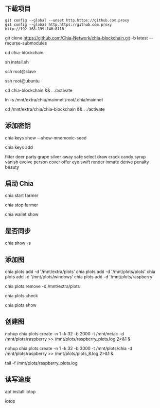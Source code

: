## 下载项目

```shell
git config --global --unset http.https://github.com.proxy
git config --global http.https://github.com.proxy http://192.168.199.140:8118
```

git clone https://github.com/Chia-Network/chia-blockchain.git -b latest --recurse-submodules

cd chia-blockchain

sh install.sh

ssh root@slave

ssh root@ubuntu

cd chia-blockchain && . ./activate

ln -s  /mnt/extra/chia/mainnet /root/.chia/mainnet

cd /mnt/extra/chia/chia-blockchain && . ./activate

## 添加密钥

chia keys show --show-mnemonic-seed

chia keys add

filter deer party grape silver away safe select draw crack candy syrup vanish evolve person cover offer eye swift render inmate derive penalty beauty

## 启动 Chia

chia start farmer

chia stop farmer

chia wallet show


## 是否同步

chia show -s

## 添加图

chia plots add -d '/mnt/extra/plots'
chia plots add -d '/mnt/plots/plots'
chia plots add -d '/mnt/plots/windows'
chia plots add -d '/mnt/plots/raspberry'

chia plots remove -d /mnt/extra/plots

chia plots check

chia plots show

## 创建图

nohup chia plots create -n 1 -k 32 -b 2000 -t /mnt/netac -d /mnt/plots/raspberry >> /mnt/plots/raspberry_plots.log 2>&1 &

nohup chia plots create -n 1 -k 32 -b 3000 -t /mnt/plots/chia -d /mnt/plots/raspberry >> /mnt/plots/plots_8.log 2>&1 &

tail -f /mnt/plots/raspberry_plots.log

## 读写速度

apt install iotop

iotop

